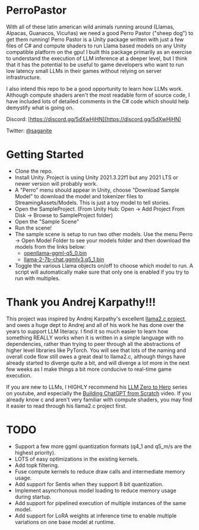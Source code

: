 # PerroPastor
With all of these latin american wild animals running around (Llamas, Alpacas, Guanacos, Vicuñas) we need a good Perro Pastor ("sheep dog") to get them running!  Perro Pastor is a Unity package written with just a few files of C# and compute shaders to run Llama based models on any Unity compatible platform on the gpu!  I built this package primarily as an exercise to understand the execution of LLM inference at a deeper level, but I think that it has the potential to be useful to game developers who want to run low latency small LLMs in their games without relying on server infrastructure.

I also intend this repo to be a good opportunity to learn how LLMs work.  Although compute shaders aren't the most readable form of source code, I have included lots of detailed comments in the C# code which should help demystify what is going on.

Discord: [https://discord.gg/5dXwHjHN](https://discord.gg/5dXwHjHN)

Twitter: [@saganite](https://twitter.com/saganite)

# Getting Started
* Clone the repo.
* Install Unity.  Project is using Unity 2021.3.22f1 but any 2021 LTS or newer version will probably work.
* A "Perro" menu should appear in Unity, choose "Download Sample Model" to download the model and tokenizer files to StreamingAssets/Models.  This is just a toy model to tell stories.
* Open the SampleProject.  (From Unity Hub: Open -> Add Project From Disk -> Browse to SampleProject folder)
* Open the "Sample Scene"
* Run the scene!
* The sample scene is setup to run two other models.  Use the menu Perro -> Open Model Folder to see your models folder and then download the models from the links below:
  *  [openllama-ggml-q5_0.bin](https://huggingface.co/alvion427/open_llama_3b_ggml/tree/main)
  *  [llama-2-7b-chat.ggmlv3.q5_1.bin](https://huggingface.co/TheBloke/Llama-2-7B-Chat-GGML/tree/main)
*  Toggle the various Llama objects on/off to choose which model to run.  A script will automatically make sure that only one is enabled if you try to run with multiples.

# Thank you Andrej Karpathy!!!
This project was inspired by Andrej Karpathy's excellent [llama2.c project](https://github.com/karpathy/llama2.c), and owes a huge dept to Andrej and all of his work he has done over the years to support LLM literacy.  I find it so much easier to learn how something REALLY works when it is written in a simple language with no dependencies, rather than trying to peer through all the abstractions of higher level libraries like PyTorch.  You will see that lots of the naming and overall code flow still owes a great deal to llama2.c, although things have already started to diverge quite a bit, and will diverge a lot more in the next few weeks as I make things a bit more conducive to real-time game execution.

If you are new to LLMs, I HIGHLY recommend his [LLM Zero to Hero](https://youtu.be/VMj-3S1tku0) series on youtube, and especially the [Building ChatGPT from Scratch](https://youtu.be/kCc8FmEb1nY) video.  If you already know c and aren't very familiar with compute shaders, you may find it easier to read through his llama2.c project first.

# TODO
* Support a few more ggml quantization formats (q4_1 and q5_m/s are the highest priority).
* LOTS of easy optimizations in the existing kernels.
* Add topk filtering.
* Fuse compute kernels to reduce draw calls and intermediate memory usage.
* Add support for Sentis when they support 8 bit quantization.
* Implement asyncrhonous model loading to reduce memory usage during startup.
* Add support for pipelined execution of multiple instances of the same model.
* Add support for LoRA weights at inference time to enable multiple variations on one base model at runtime.
